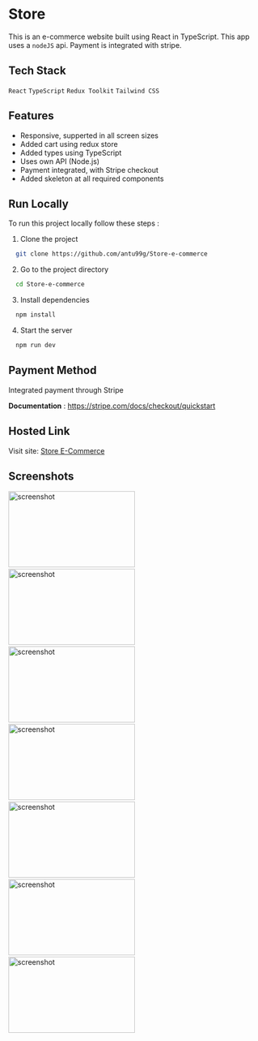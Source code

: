 # Store

This is an e-commerce website built using React in TypeScript. This app uses a `nodeJS` api. Payment is integrated with stripe.

## Tech Stack

`React` `TypeScript` `Redux Toolkit` `Tailwind CSS`

## Features

- Responsive, supperted in all screen sizes
- Added cart using redux store
- Added types using TypeScript
- Uses own API (Node.js)
- Payment integrated, with Stripe checkout
- Added skeleton at all required components

## Run Locally

To run this project locally follow these steps :

1. Clone the project

```bash
  git clone https://github.com/antu99g/Store-e-commerce
```

2. Go to the project directory

```bash
  cd Store-e-commerce
```

3. Install dependencies

```bash
  npm install
```

4. Start the server

```bash
  npm run dev
```

## Payment Method

Integrated payment through Stripe

**Documentation** : https://stripe.com/docs/checkout/quickstart

## Hosted Link

Visit site: [Store E-Commerce](https://store-e-commerce-384f35.netlify.app)

## Screenshots

<img src="https://github.com/antu99g/Alarm-Clock/assets/114740896/bd76a811-0925-4ce3-a0c5-552985a2d174" alt="screenshot" height="150" width="250">
&ensp;
<img src="https://github.com/antu99g/Alarm-Clock/assets/114740896/ea8de342-2fc1-47b4-a9e8-6791c2aea7b5" alt="screenshot" height="150" width="250">
&ensp;
<img src="https://github.com/antu99g/Alarm-Clock/assets/114740896/a48583b4-07a1-4b67-b22b-8ccfbfd6a3eb" alt="screenshot" height="150" width="250">
&ensp;

<img src="https://github.com/antu99g/Alarm-Clock/assets/114740896/be6b21f6-c7a7-4971-a7de-4645577ac153" alt="screenshot" height="150" width="250">
&ensp;
<img src="https://github.com/antu99g/Alarm-Clock/assets/114740896/bbee7af9-6b5e-43d9-9151-308f5ad61086" alt="screenshot" height="150" width="250">
&ensp;
<img src="https://github.com/antu99g/Store-e-commerce/assets/114740896/caad536a-73ee-40a1-97b4-8487526c4816" alt="screenshot" height="150" width="250">
&ensp;

<img src="https://github.com/antu99g/Store-e-commerce/assets/114740896/fa066830-3707-48d2-9b61-22d30b8d1586" alt="screenshot" height="150" width="250">
